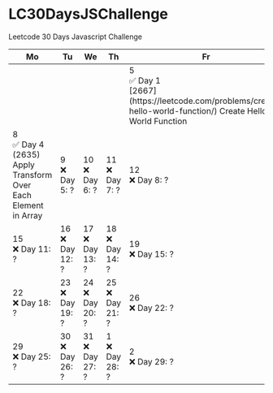# LC30DaysJSChallenge
Leetcode 30 Days Javascript Challenge

<table>
  <thead>
    <tr>
      <th>Mo</th>
      <th>Tu</th>
      <th>We</th>
      <th>Th</th>
      <th>Fr</th>
      <th>Sa</th>
      <th>Su</th>
    </tr>
  </thead>
  <tbody>
    <tr>
      <td></td>
      <td></td>
      <td></td>
      <td></td>
      <td>5 <br /> ✅  Day 1 <br /> [2667](https://leetcode.com/problems/create-hello-world-function/) Create Hello World Function</td>
      <td>6 <br /> ✅ Day 2 <br /> (2620) Counter</td>
      <td>7 <br /> ✅ Day 3 <br /> (2665) Counter ||</td>
    </tr>
    <tr>
      <td>8 <br /> ✅ Day 4 <br /> (2635) Apply Transform Over Each Element in Array</td>
      <td>9 <br /> ❌ Day 5: ?</td>
      <td>10 <br /> ❌ Day 6: ?</td>
      <td>11 <br /> ❌ Day 7: ?</td>
      <td>12 <br /> ❌ Day 8: ?</td>
      <td>13 <br /> ❌ Day 9: ?</td>
      <td>14 <br /> ❌ Day 10: ?</td>
    </tr>
    <tr>
      <td>15 <br /> ❌ Day 11: ?</td>
      <td>16 <br /> ❌ Day 12: ?</td>
      <td>17 <br /> ❌ Day 13: ?</td>
      <td>18 <br /> ❌ Day 14: ?</td>
      <td>19 <br /> ❌ Day 15: ?</td>
      <td>20 <br /> ❌ Day 16: ?</td>
      <td>21 <br /> ❌ Day 17: ?</td>
    </tr>
    <tr>
      <td>22 <br /> ❌ Day 18: ?</td>
      <td>23 <br /> ❌ Day 19: ?</td>
      <td>24 <br /> ❌ Day 20: ?</td>
      <td>25 <br /> ❌ Day 21: ?</td>
      <td>26 <br /> ❌ Day 22: ?</td>
      <td>27 <br /> ❌ Day 23: ?</td>
      <td>28 <br /> ❌ Day 24: ?</td>
    </tr>
    <tr>
      <td>29 <br /> ❌ Day 25: ?</td>
      <td>30 <br /> ❌ Day 26: ?</td>
      <td>31 <br /> ❌ Day 27: ?</td>
      <td>1 <br /> ❌ Day 28: ?</td>
      <td>2 <br /> ❌ Day 29: ?</td>
      <td>3 <br /> ❌ Day 30: ?</td>
      <td></td>
    </tr>
  </tbody>
</table>

